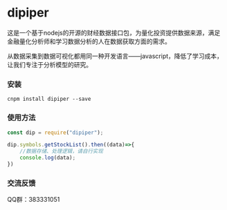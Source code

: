 # dipiper
这是一个基于nodejs的开源的财经数据接口包，为量化投资提供数据来源，满足金融量化分析师和学习数据分析的人在数据获取方面的需求。      

从数据采集到数据可视化都用同一种开发语言——javascript，降低了学习成本，让我们专注于分析模型的研究。



### 安装
` cnpm install dipiper --save `

### 使用方法   
``` javascript
const dip = require("dipiper");

dip.symbols.getStockList().then((data)=>{
    //数据存储、处理逻辑，请自行实现
    console.log(data);
})
```

### 交流反馈
QQ群：383331051